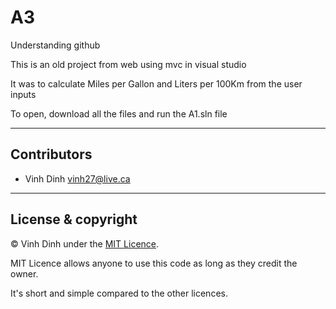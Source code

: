 # A3
Understanding github

This is an old project from web using mvc in visual studio

It was to calculate Miles per Gallon and Liters per 100Km from the user inputs 

To open, download all the files and run the A1.sln file

---

## Contributors

- Vinh Dinh <vinh27@live.ca>

---

## License & copyright

© Vinh Dinh under the [MIT Licence](LICENSE).

MIT Licence allows anyone to use this code as long as they credit the owner.

It's short and simple compared to the other licences.

